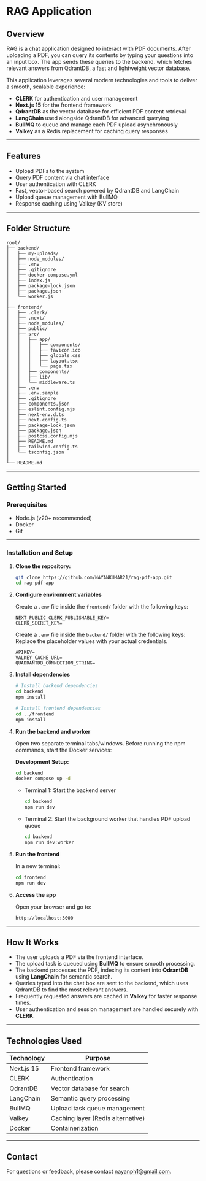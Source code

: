 # RAG Application

## Overview

RAG is a chat application designed to interact with PDF documents. After uploading a PDF, you can query its contents by typing your questions into an input box. The app sends these queries to the backend, which fetches relevant answers from QdrantDB, a fast and lightweight vector database.

This application leverages several modern technologies and tools to deliver a smooth, scalable experience:

- **CLERK** for authentication and user management
- **Next.js 15** for the frontend framework
- **QdrantDB** as the vector database for efficient PDF content retrieval
- **LangChain** used alongside QdrantDB for advanced querying
- **BullMQ** to queue and manage each PDF upload asynchronously
- **Valkey** as a Redis replacement for caching query responses

---

## Features

- Upload PDFs to the system
- Query PDF content via chat interface
- User authentication with CLERK
- Fast, vector-based search powered by QdrantDB and LangChain
- Upload queue management with BullMQ
- Response caching using Valkey (KV store)

---

## Folder Structure

```plaintext
root/
├── backend/
│   ├── my-uploads/
│   ├── node_modules/
│   ├── .env
│   ├── .gitignore
│   ├── docker-compose.yml
│   ├── index.js
│   ├── package-lock.json
│   ├── package.json
│   └── worker.js
│
├── frontend/
│   ├── .clerk/
│   ├── .next/
│   ├── node_modules/
│   ├── public/
│   ├── src/
│   │   ├── app/
│   │   │   ├── components/
│   │   │   ├── favicon.ico
│   │   │   ├── globals.css
│   │   │   ├── layout.tsx
│   │   │   └── page.tsx
│   │   ├── components/
│   │   ├── lib/
│   │   └── middleware.ts
│   ├── .env
│   ├── .env.sample
│   ├── .gitignore
│   ├── components.json
│   ├── eslint.config.mjs
│   ├── next-env.d.ts
│   ├── next.config.ts
│   ├── package-lock.json
│   ├── package.json
│   ├── postcss.config.mjs
│   ├── README.md
│   ├── tailwind.config.ts
│   └── tsconfig.json
│
└── README.md
```

---

## Getting Started

### Prerequisites

- Node.js (v20+ recommended)
- Docker
- Git

---

### Installation and Setup

1. **Clone the repository:**

   ```bash
   git clone https://github.com/NAYANKUMAR21/rag-pdf-app.git
   cd rag-pdf-app
   ```

2. **Configure environment variables**

   Create a `.env` file inside the `frontend/` folder with the following keys:

   ```env
   NEXT_PUBLIC_CLERK_PUBLISHABLE_KEY=
   CLERK_SECRET_KEY=
   ```

   Create a `.env` file inside the `backend/` folder with the following keys: Replace the placeholder values with your actual credentials.

   ```env
   APIKEY=
   VALKEY_CACHE_URL=
   QUADRANTDB_CONNECTION_STRING=
   ```

3. **Install dependencies**

   ```bash
   # Install backend dependencies
   cd backend
   npm install

   # Install frontend dependencies
   cd ../frontend
   npm install
   ```

4. **Run the backend and worker**

   Open two separate terminal tabs/windows. Before running the npm commands, start the Docker services:

   **Development Setup:**

   ```bash
   cd backend
   docker compose up -d
   ```

   - Terminal 1: Start the backend server
     ```bash
     cd backend
     npm run dev
     ```
   - Terminal 2: Start the background worker that handles PDF upload queue
     ```bash
     cd backend
     npm run dev:worker
     ```

5. **Run the frontend**

   In a new terminal:

   ```bash
   cd frontend
   npm run dev
   ```

6. **Access the app**

   Open your browser and go to:

   ```
   http://localhost:3000
   ```

---

## How It Works

- The user uploads a PDF via the frontend interface.
- The upload task is queued using **BullMQ** to ensure smooth processing.
- The backend processes the PDF, indexing its content into **QdrantDB** using **LangChain** for semantic search.
- Queries typed into the chat box are sent to the backend, which uses QdrantDB to find the most relevant answers.
- Frequently requested answers are cached in **Valkey** for faster response times.
- User authentication and session management are handled securely with **CLERK**.

---

## Technologies Used

| Technology | Purpose                           |
| ---------- | --------------------------------- |
| Next.js 15 | Frontend framework                |
| CLERK      | Authentication                    |
| QdrantDB   | Vector database for search        |
| LangChain  | Semantic query processing         |
| BullMQ     | Upload task queue management      |
| Valkey     | Caching layer (Redis alternative) |
| Docker     | Containerization                  |

---

## Contact

For questions or feedback, please contact [nayanph1@gmail.com](mailto:nayanph1@gmail.com).
